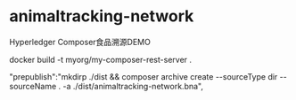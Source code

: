 # animaltracking-network
Hyperledger Composer食品溯源DEMO

docker build -t myorg/my-composer-rest-server .

"prepublish":"mkdirp ./dist && composer archive create --sourceType dir --sourceName . -a ./dist/animaltracking-network.bna",
